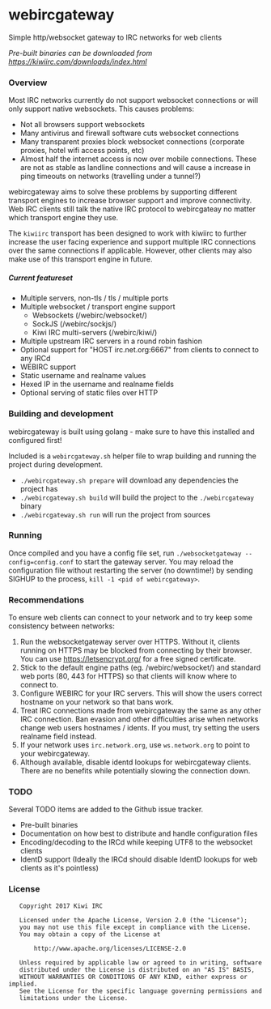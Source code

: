 # webircgateway
Simple http/websocket gateway to IRC networks for web clients

*Pre-built binaries can be downloaded from https://kiwiirc.com/downloads/index.html*

### Overview
Most IRC networks currently do not support websocket connections or will only support native websockets. This causes problems:
* Not all browsers support websockets
* Many antivirus and firewall software cuts websocket connections
* Many transparent proxies block websocket connections (corporate proxies, hotel wifi access points, etc)
* Almost half the internet access is now over mobile connections. These are not as stable as landline connections and will cause a increase in ping timeouts on networks (travelling under a tunnel?)

webircgateway aims to solve these problems by supporting different transport engines to increase browser support and improve connectivity. Web IRC clients still talk the native IRC protocol to webircgateay no matter which transport engine they use.

The `kiwiirc` transport has been designed to work with kiwiirc to further increase the user facing experience and support multiple IRC connections over the same connections if applicable. However, other clients may also make use of this transport engine in future.

##### Current featureset
* Multiple servers, non-tls / tls / multiple ports
* Multiple websocket / transport engine support
    * Websockets (/webirc/websocket/)
    * SockJS (/webirc/sockjs/)
    * Kiwi IRC multi-servers (/webirc/kiwi/)
* Multiple upstream IRC servers in a round robin fashion
* Optional support for "HOST irc.net.org:6667" from clients to connect to any IRCd
* WEBIRC support
* Static username and realname values
* Hexed IP in the username and realname fields
* Optional serving of static files over HTTP

### Building and development
webircgateway is built using golang - make sure to have this installed and configured first!

Included is a `webircgateway.sh` helper file to wrap building and running the project during development.
* `./webircgateway.sh prepare` will download any dependencies the project has
* `./webircgateway.sh build` will build the project to the `./webircgateway` binary
* `./webircgateway.sh run` will run the project from sources

### Running
Once compiled and you have a config file set, run `./websocketgateway --config=config.conf` to start the gateway server. You may reload the configuration file without restarting the server (no downtime!) by sending SIGHUP to the process, `kill -1 <pid of webircgateway>`.

### Recommendations
To ensure web clients can connect to your network and to try keep some consistency between networks:

1. Run the websocketgateway server over HTTPS. Without it, clients running on HTTPS may be blocked from connecting by their browser. You can use https://letsencrypt.org/ for a free signed certificate.
2. Stick to the default engine paths (eg. /webirc/websocket/) and standard web ports (80, 443 for HTTPS) so that clients will know where to connect to.
3. Configure WEBIRC for your IRC servers. This will show the users correct hostname on your network so that bans work.
4. Treat IRC connections made from webircgateway the same as any other IRC connection. Ban evasion and other difficulties arise when networks change web users hostnames / idents. If you must, try setting the users realname field instead.
5. If your network uses `irc.network.org`, use `ws.network.org` to point to your webircgateway.
6. Although available, disable identd lookups for webircgateway clients. There are no benefits while potentially slowing the connection down.

### TODO
Several TODO items are added to the Github issue tracker.
* Pre-built binaries
* Documentation on how best to distribute and handle configuration files
* Encoding/decoding to the IRCd while keeping UTF8 to the websocket clients
* IdentD support (Ideally the IRCd should disable IdentD lookups for web clients as it's pointless)

### License
~~~
   Copyright 2017 Kiwi IRC

   Licensed under the Apache License, Version 2.0 (the "License");
   you may not use this file except in compliance with the License.
   You may obtain a copy of the License at

       http://www.apache.org/licenses/LICENSE-2.0

   Unless required by applicable law or agreed to in writing, software
   distributed under the License is distributed on an "AS IS" BASIS,
   WITHOUT WARRANTIES OR CONDITIONS OF ANY KIND, either express or implied.
   See the License for the specific language governing permissions and
   limitations under the License.
~~~
